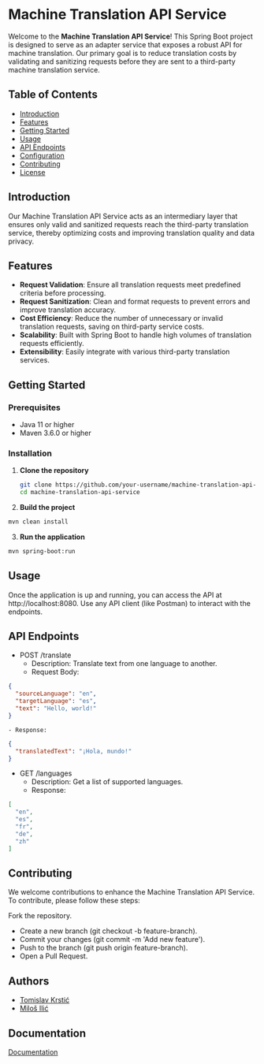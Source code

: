 # Machine Translation API Service

Welcome to the **Machine Translation API Service**! This Spring Boot project is designed to serve as an adapter service that exposes a robust API for machine translation. Our primary goal is to reduce translation costs by validating and sanitizing requests before they are sent to a third-party machine translation service. 

## Table of Contents

- [Introduction](#introduction)
- [Features](#features)
- [Getting Started](#getting-started)
- [Usage](#usage)
- [API Endpoints](#api-endpoints)
- [Configuration](#configuration)
- [Contributing](#contributing)
- [License](#license)

## Introduction

Our Machine Translation API Service acts as an intermediary layer that ensures only valid and sanitized requests reach the third-party translation service, thereby optimizing costs and improving translation quality and data privacy.

## Features

- **Request Validation**: Ensure all translation requests meet predefined criteria before processing.
- **Request Sanitization**: Clean and format requests to prevent errors and improve translation accuracy.
- **Cost Efficiency**: Reduce the number of unnecessary or invalid translation requests, saving on third-party service costs.
- **Scalability**: Built with Spring Boot to handle high volumes of translation requests efficiently.
- **Extensibility**: Easily integrate with various third-party translation services.

## Getting Started

### Prerequisites

- Java 11 or higher
- Maven 3.6.0 or higher

### Installation

1. **Clone the repository**
   ```bash
   git clone https://github.com/your-username/machine-translation-api-service.git
   cd machine-translation-api-service

2. **Build the project**

```bash
mvn clean install

```
3. **Run the application**

```bash
mvn spring-boot:run
```

## Usage
Once the application is up and running, you can access the API at http://localhost:8080. Use any API client (like Postman) to interact with the endpoints.

## API Endpoints
- POST /translate
    - Description: Translate text from one language to another.
    - Request Body:
```json
{
  "sourceLanguage": "en",
  "targetLanguage": "es",
  "text": "Hello, world!"
}
```
    - Response:
```json
{
  "translatedText": "¡Hola, mundo!"
}
```
- GET /languages
    - Description: Get a list of supported languages.
    - Response:
```json
[
  "en",
  "es",
  "fr",
  "de",
  "zh"
]
```

## Contributing ##
We welcome contributions to enhance the Machine Translation API Service. To contribute, please follow these steps:

Fork the repository.
- Create a new branch (git checkout -b feature-branch).
- Commit your changes (git commit -m 'Add new feature').
- Push to the branch (git push origin feature-branch).
- Open a Pull Request.

## Authors

- [Tomislav Krstić](https://github.com/Tomaks23)
- [Miloš Ilić](https://github.com/misa998)

## Documentation

[Documentation](https://github.com/Tomaks23/Machine-Translaton-Service/blob/master/Documentation/Machine%20Translation%20Service.docx)
